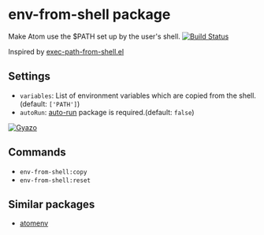 # env-from-shell package

Make Atom use the $PATH set up by the user's shell.
[![Build Status](https://travis-ci.org/aki77/atom-env-from-shell.svg)](https://travis-ci.org/aki77/atom-env-from-shell)

Inspired by [exec-path-from-shell.el](https://github.com/purcell/exec-path-from-shell)

## Settings

* `variables`: List of environment variables which are copied from the shell.(default: `['PATH']`)
* `autoRun`: [auto-run](https://atom.io/packages/auto-run) package is required.(default: `false`)

[![Gyazo](http://i.gyazo.com/d8fcc7c6e830e55735dc9f8fa5aa30a8.png)](http://gyazo.com/d8fcc7c6e830e55735dc9f8fa5aa30a8)

## Commands

* `env-from-shell:copy`
* `env-from-shell:reset`

## Similar packages

* [atomenv](https://atom.io/packages/atomenv)
